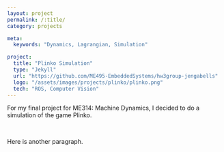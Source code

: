 ```yaml
---
layout: project
permalink: /:title/
category: projects

meta:
  keywords: "Dynamics, Lagrangian, Simulation"

project:
  title: "Plinko Simulation"
  type: "Jekyll"
  url: "https://github.com/ME495-EmbeddedSystems/hw3group-jengabells"
  logo: "/assets/images/projects/plinko/plinko.png"
  tech: "ROS, Computer Vision"
---
```





<p>For my final project for ME314: Machine Dynamics, I decided to do a simulation of the game Plinko.</p> 

<br>

<p>Here is another paragraph.</p>
<br>


<br><br>

